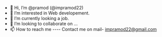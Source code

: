 - 👋 Hi, I’m @pramod  (@impramod22)
- 👀 I’m interested in Web developement.
- 🌱 I’m currently looking a job.
- 💞️ I’m looking to collaborate on ...
- 📫 How to reach me 
 ---- Contact me on mail- impramod22@gmail.com

<!---
impramod22/impramod22 is a ✨ special ✨ repository because its `README.md` (this file) appears on your GitHub profile.
You can click the Preview link to take a look at your changes.
--->
